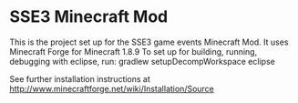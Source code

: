 SSE3 Minecraft Mod
==================

This is the project set up for the SSE3 game events Minecraft Mod.
It uses Minecraft Forge for Minecraft 1.8.9
To set up for building, running, debugging with eclipse, run:
 gradlew setupDecompWorkspace eclipse

See further installation instructions at http://www.minecraftforge.net/wiki/Installation/Source